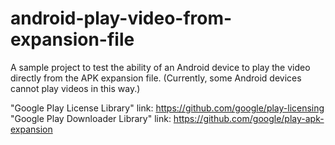 # android-play-video-from-expansion-file

A sample project to test the ability of an Android device to play the video directly from the APK expansion file.
(Currently, some Android devices cannot play videos in this way.)

"Google Play License Library" link:     https://github.com/google/play-licensing
"Google Play Downloader Library" link:  https://github.com/google/play-apk-expansion
